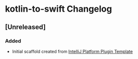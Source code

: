 <!-- Keep a Changelog guide -> https://keepachangelog.com -->

# kotlin-to-swift Changelog

## [Unreleased]
### Added
- Initial scaffold created from [IntelliJ Platform Plugin Template](https://github.com/JetBrains/intellij-platform-plugin-template)
